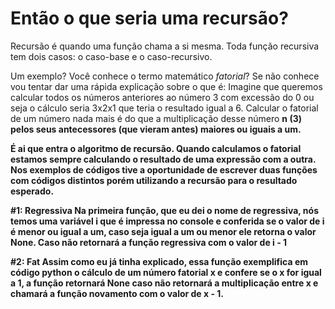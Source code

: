 <h1>Então o que seria uma recursão?</h1>
<p>
Recursão é quando uma função chama a si mesma. Toda função recursiva tem dois casos: o caso-base e o caso-recursivo.
</p>
<p>
Um exemplo? Você conhece o  termo matemático <i>fatorial</i>? Se não conhece vou tentar dar uma rápida explicação sobre o que é: Imagine que queremos calcular todos os números anteriores ao número 3 com excessão do 0 ou seja o cálculo seria 3x2x1 que teria o resultado igual a 6. Calcular o fatorial de um número nada mais é do que a multiplicação desse número <b>n</n> (3) pelos seus antecessores (que vieram antes) maiores ou iguais a um.
</p>
<p>
É ai que entra o algoritmo de recursão. Quando calculamos o fatorial estamos sempre calculando o resultado de uma expressão com a outra. Nos exemplos de códigos tive a oportunidade de escrever duas funções com códigos distintos porém utilizando a recursão para o resultado esperado.
</p>
<p>
#1: Regressiva
Na primeira função, que eu dei o nome de regressiva, nós temos uma variável i que é impressa no console e conferida se o valor de i é menor ou igual a um, caso seja igual a um ou menor ele retorna o valor None. Caso não retornará a função regressiva com o valor de i - 1
</p>
<p>
#2: Fat
Assim como eu já tinha explicado, essa função exemplifica em código python o cálculo de um número fatorial x e confere se o x for igual a  1, a função retornará None caso não retornará a multiplicação entre x e chamará a função novamento com o valor de x - 1.
</p>
